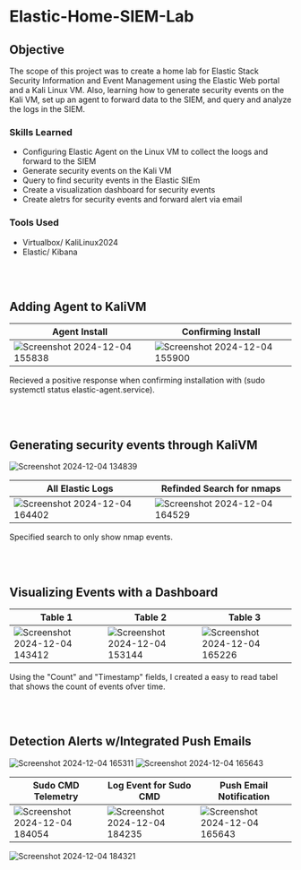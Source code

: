 # Elastic-Home-SIEM-Lab

## Objective
The scope of this project was to create a home lab for Elastic Stack Security Information and Event Management using the Elastic Web portal and a Kali Linux VM. Also, learning how to generate security events on the Kali VM, set up an agent to forward data to the SIEM, and query and analyze the logs in the SIEM.

### Skills Learned

- Configuring Elastic Agent on the Linux VM to collect the loogs and forward to the SIEM
- Generate security events on the Kali VM
- Query to find security events in the Elastic SIEm
- Create a visualization dashboard for security events
- Create aletrs for security events and forward alert via email

### Tools Used

- Virtualbox/ KaliLinux2024
- Elastic/ Kibana

<br/>
<br/>

## Adding Agent to KaliVM
| Agent Install| Confirming Install |
|-----------------------------------------------|----------------------------|
| ![Screenshot 2024-12-04 155838](https://github.com/user-attachments/assets/1ae13e05-2914-4592-a99b-53e527ef561f)|![Screenshot 2024-12-04 155900](https://github.com/user-attachments/assets/431efe44-10e1-42ba-9b69-1ae64ea8dcdc)|

Recieved a positive response when confirming installation with (sudo systemctl status elastic-agent.service).

<br/>
<br/>

## Generating security events through KaliVM
![Screenshot 2024-12-04 134839](https://github.com/user-attachments/assets/61f51b9e-f5eb-4ecc-9a1c-52077c771989)

| All Elastic Logs| Refinded Search for nmaps|
|-----------------------------------------------|----------------------------|
|![Screenshot 2024-12-04 164402](https://github.com/user-attachments/assets/d4e4d969-18d1-47d6-bb12-ebceecfc9bea)|![Screenshot 2024-12-04 164529](https://github.com/user-attachments/assets/d2bd3a30-cd4b-46e0-81ce-896099651bef)

Specified search to only show nmap events.

<br/>
<br/>

## Visualizing Events with a Dashboard
|Table 1|Table 2|Table 3|
|-----------------------------------------------|-----------------------------------------------|-----------------------------------------------|
|![Screenshot 2024-12-04 143412](https://github.com/user-attachments/assets/7dd84bfd-f7dc-4647-957b-32a78e94190a)|![Screenshot 2024-12-04 153144](https://github.com/user-attachments/assets/e11e61c8-86be-4f18-8421-d778749caad8)|![Screenshot 2024-12-04 165226](https://github.com/user-attachments/assets/02799d3d-f868-439a-80a4-48b527759340)

Using the "Count" and "Timestamp" fields, I created a easy to read tabel that shows the count of events ofver time.

<br/>
<br/>

## Detection Alerts w/Integrated Push Emails
![Screenshot 2024-12-04 165311](https://github.com/user-attachments/assets/24dc414a-cd7d-4ec7-aaef-f4a7ab679a6c)
![Screenshot 2024-12-04 165643](https://github.com/user-attachments/assets/62cc810b-4846-4539-a0ca-c3d6b973fc04)

| Sudo CMD Telemetry| Log Event for Sudo CMD| Push Email Notification|
|-----------------------------------------------|-----------------------------------------------|-----------------------------------------------|
|![Screenshot 2024-12-04 184054](https://github.com/user-attachments/assets/90f93a36-bd37-4d1b-922d-ef62343d1fca)|![Screenshot 2024-12-04 184235](https://github.com/user-attachments/assets/bb62f631-f190-4486-8543-8b3e1c5c22e7)|![Screenshot 2024-12-04 165643](https://github.com/user-attachments/assets/cf314aa1-6258-46dc-a4dd-1182e8796b95)|

![Screenshot 2024-12-04 184321](https://github.com/user-attachments/assets/583cf8a3-9681-4791-ac36-e035ad84ed85)







